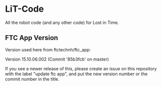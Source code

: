 # LiT-Code #
All the robot code (and any other code) for Lost in Time.

## FTC App Version ##
Version used here from ftctechnh/ftc_app:

Version 15.10.06.002 (Commit '85b3fcb' on master)

If you see a newer release of this, please create an issue on this repository with the label "update ftc app", and put the new version number or the commit number in the title.